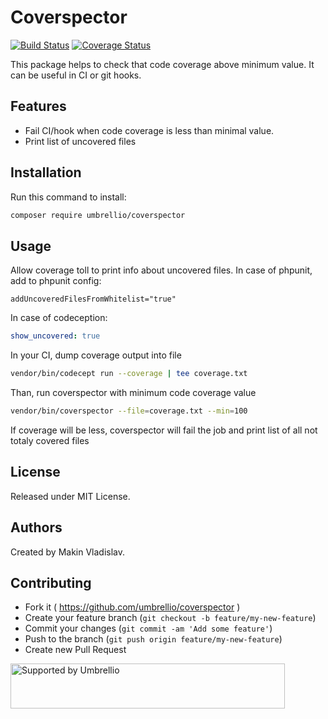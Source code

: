 # Coverspector

[![Build Status](https://travis-ci.org/umbrellio/coverspector.svg?branch=master)](https://travis-ci.org/umbrellio/coverspector)
[![Coverage Status](https://coveralls.io/repos/github/umbrellio/coverspector/badge.svg?branch=master)](https://coveralls.io/github/umbrellio/coverspector?branch=master)

This package helps to check that code coverage above minimum value. It can be useful in CI or git hooks.

## Features
 - Fail CI/hook when code coverage is less than minimal value.
 - Print list of uncovered files
 
 
## Installation
Run this command to install:
```bash
composer require umbrellio/coverspector
```
## Usage
Allow coverage toll to print info about uncovered files.
In case of phpunit, add to phpunit config:
```
addUncoveredFilesFromWhitelist="true"
```
In case of codeception:
```yml
show_uncovered: true
```

In your CI, dump coverage output into file
```bash
vendor/bin/codecept run --coverage | tee coverage.txt
```

Than, run coverspector with minimum code coverage value
```bash
vendor/bin/coverspector --file=coverage.txt --min=100
```
If coverage will be less, coverspector will fail the job and print list of all not totaly covered files


## License

Released under MIT License.

## Authors

Created by Makin Vladislav.

## Contributing

- Fork it ( https://github.com/umbrellio/coverspector )
- Create your feature branch (`git checkout -b feature/my-new-feature`)
- Commit your changes (`git commit -am 'Add some feature'`)
- Push to the branch (`git push origin feature/my-new-feature`)
- Create new Pull Request

<a href="https://github.com/umbrellio/">
<img style="float: left;" src="https://umbrellio.github.io/Umbrellio/supported_by_umbrellio.svg" alt="Supported by Umbrellio" width="439" height="72">
</a>
